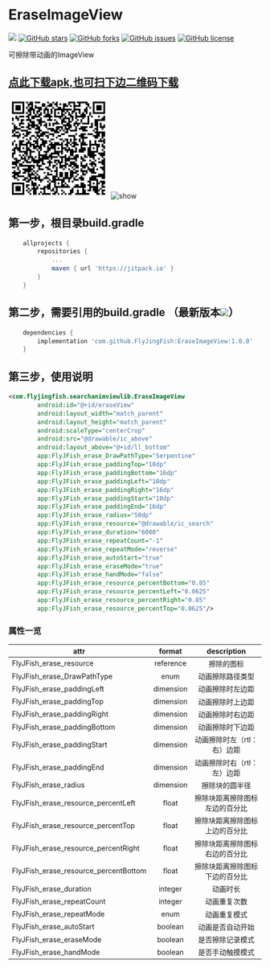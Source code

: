 # EraseImageView

[![](https://jitpack.io/v/FlyJingFish/EraseImageView.svg)](https://jitpack.io/#FlyJingFish/EraseImageView)
[![GitHub stars](https://img.shields.io/github/stars/FlyJingFish/EraseImageView.svg)](https://github.com/FlyJingFish/EraseImageView/stargazers)
[![GitHub forks](https://img.shields.io/github/forks/FlyJingFish/EraseImageView.svg)](https://github.com/FlyJingFish/EraseImageView/network)
[![GitHub issues](https://img.shields.io/github/issues/FlyJingFish/EraseImageView.svg)](https://github.com/FlyJingFish/EraseImageView/issues)
[![GitHub license](https://img.shields.io/github/license/FlyJingFish/EraseImageView.svg)](https://github.com/FlyJingFish/EraseImageView/blob/master/LICENSE)


可擦除带动画的ImageView

## [点此下载apk,也可扫下边二维码下载](https://github.com/FlyJingFish/EraseImageView/blob/master/apk/release/app-release.apk?raw=true)

<img src="/screenshot/download_qrcode.png" alt="show" width="200px" />

<img src="/screenshot/SVID_20230617_223820_3.gif" alt="show" width="308px" height=""/>

## 第一步，根目录build.gradle

```gradle
    allprojects {
        repositories {
            ...
            maven { url 'https://jitpack.io' }
        }
    }
```
## 第二步，需要引用的build.gradle （最新版本[![](https://jitpack.io/v/FlyJingFish/EraseImageView.svg)](https://jitpack.io/#FlyJingFish/EraseImageView)）

```gradle
    dependencies {
        implementation 'com.github.FlyJingFish:EraseImageView:1.0.0'
    }
```
## 第三步，使用说明

```xml
<com.flyjingfish.searchanimviewlib.EraseImageView
        android:id="@+id/eraseView"
        android:layout_width="match_parent"
        android:layout_height="match_parent"
        android:scaleType="centerCrop"
        android:src="@drawable/ic_above"
        android:layout_above="@+id/ll_bottom"
        app:FlyJFish_erase_DrawPathType="Serpentine"
        app:FlyJFish_erase_paddingTop="10dp"
        app:FlyJFish_erase_paddingBottom="16dp"
        app:FlyJFish_erase_paddingLeft="10dp"
        app:FlyJFish_erase_paddingRight="16dp"
        app:FlyJFish_erase_paddingStart="10dp"
        app:FlyJFish_erase_paddingEnd="16dp"
        app:FlyJFish_erase_radius="50dp"
        app:FlyJFish_erase_resource="@drawable/ic_search"
        app:FlyJFish_erase_duration="6000"
        app:FlyJFish_erase_repeatCount="-1"
        app:FlyJFish_erase_repeatMode="reverse"
        app:FlyJFish_erase_autoStart="true"
        app:FlyJFish_erase_eraseMode="true"
        app:FlyJFish_erase_handMode="false"
        app:FlyJFish_erase_resource_percentBottom="0.85"
        app:FlyJFish_erase_resource_percentLeft="0.0625"
        app:FlyJFish_erase_resource_percentRight="0.85"
        app:FlyJFish_erase_resource_percentTop="0.0625"/>
```

### 属性一览

| attr                                  |  format   |   description    |
|---------------------------------------|:---------:|:----------------:|
| FlyJFish_erase_resource               | reference |      擦除的图标       |
| FlyJFish_erase_DrawPathType           |   enum    |     动画擦除路径类型     |
| FlyJFish_erase_paddingLeft            | dimension |     动画擦除时左边距     |
| FlyJFish_erase_paddingTop             | dimension |     动画擦除时上边距     |
| FlyJFish_erase_paddingRight           | dimension |     动画擦除时右边距     |
| FlyJFish_erase_paddingBottom          | dimension |     动画擦除时下边距     |
| FlyJFish_erase_paddingStart           | dimension | 动画擦除时左（rtl： 右）边距 |
| FlyJFish_erase_paddingEnd             | dimension | 动画擦除时右（rtl： 左）边距 |
| FlyJFish_erase_radius                 | dimension |     擦除块的圆半径      |
| FlyJFish_erase_resource_percentLeft   |   float   | 擦除块距离擦除图标左边的百分比  |
| FlyJFish_erase_resource_percentTop    |   float   | 擦除块距离擦除图标上边的百分比  |
| FlyJFish_erase_resource_percentRight  |   float   | 擦除块距离擦除图标右边的百分比  |
| FlyJFish_erase_resource_percentBottom |   float   | 擦除块距离擦除图标下边的百分比  |
| FlyJFish_erase_duration               |  integer  |       动画时长       |
| FlyJFish_erase_repeatCount            |  integer  |      动画重复次数      |
| FlyJFish_erase_repeatMode             |   enum    |      动画重复模式      |
| FlyJFish_erase_autoStart              |  boolean  |     动画是否自动开始     |
| FlyJFish_erase_eraseMode              |  boolean  |     是否擦除记录模式     |
| FlyJFish_erase_handMode               |  boolean  |     是否手动触摸模式     |


